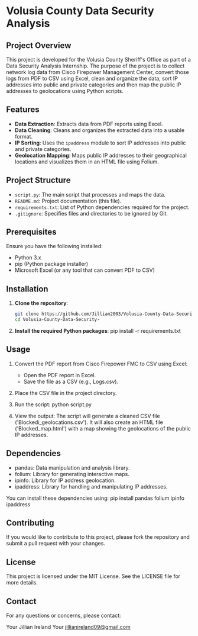 # Volusia County Data Security Analysis

## Project Overview
This project is developed for the Volusia County Sheriff's Office as part of a Data Security Analysis Internship. The purpose of the project is to collect network log data from Cisco Firepower Management Center, convert those logs from PDF to CSV using Excel, clean and organize the data, sort IP addresses into public and private categories and then map the public IP addresses to geolocations using Python scripts.

## Features
- **Data Extraction**: Extracts data from PDF reports using Excel.
- **Data Cleaning**: Cleans and organizes the extracted data into a usable format.
- **IP Sorting**: Uses the `ipaddress` module to sort IP addresses into public and private categories.
- **Geolocation Mapping**: Maps public IP addresses to their geographical locations and visualizes them in an HTML file using Folium.

## Project Structure
- `script.py`: The main script that processes and maps the data.
- `README.md`: Project documentation (this file).
- `requirements.txt`: List of Python dependencies required for the project.
- `.gitignore`: Specifies files and directories to be ignored by Git.

## Prerequisites
Ensure you have the following installed:
- Python 3.x
- pip (Python package installer)
- Microsoft Excel (or any tool that can convert PDF to CSV)

## Installation
1. **Clone the repository**:
   ```sh
   git clone https://github.com/Jillian2003/Volusia-County-Data-Security-.git
   cd Volusia-County-Data-Security-
   
2. **Install the required Python packages**:
   pip install -r requirements.txt

## Usage
1. Convert the PDF report from Cisco Firepower FMC to CSV using Excel:
   - Open the PDF report in Excel.
   - Save the file as a CSV (e.g., Logs.csv).
2. Place the CSV file in the project directory.
3. Run the script:
   python script.py

4. View the output:
   The script will generate a cleaned CSV file ('Blockedi_geolocations.csv').
   It will also create an HTML file ('Blocked_map.html') with a map showing the geolocations of the public IP addresses.

## Dependencies
- pandas: Data manipulation and analysis library.
- folium: Library for generating interactive maps.
- ipinfo: Library for IP address geolocation.
- ipaddress: Library for handling and manipulating IP addresses.

You can install these dependencies using:
pip install pandas folium ipinfo ipaddress

## Contributing 
If you would like to contribute to this project, please fork the repository and submit a pull request with your changes.

## License
This project is licensed under the MIT License. See the LICENSE file for more details.

## Contact
For any questions or concerns, please contact:

Your Jillian Ireland
Your jillianireland09@gmail.com
